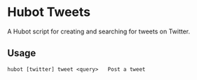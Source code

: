 Hubot Tweets
============
A Hubot script for creating and searching for tweets on Twitter.

Usage
-----
```
hubot [twitter] tweet <query>   Post a tweet
```
